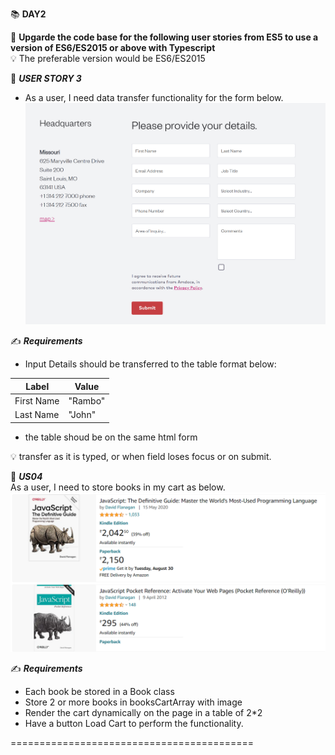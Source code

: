:books: **DAY2**  

:green_book: **Upgarde the code base for the following user stories from ES5 to use a version of ES6/ES2015 or above with Typescript**  
:bulb: The preferable version would be ES6/ES2015
  

:beginner: _**USER STORY 3**_
- As a user, I need data transfer functionality for the form below.
![](img/Contacts%20Form.png)  


:writing_hand: **_Requirements_**
  
  - Input Details should be transferred to the table format below:
  
| Label | Value |
|-|-|
| First Name | "Rambo" |
| Last Name | "John" |

- the table shoud be on the same html form

:bulb: transfer as it is typed, or when field loses focus or on submit.


:beginner: _**US04**_  
As a user, I need to store books in my cart as below.
![](img/bookcart.png)  

:writing_hand: **_Requirements_**
  
  - Each book be stored in a Book class
  - Store 2 or more books in booksCartArray with image
  - Render the cart dynamically on the page in a table of 2*2
  - Have a button Load Cart to perform the functionality.

==========================================  
